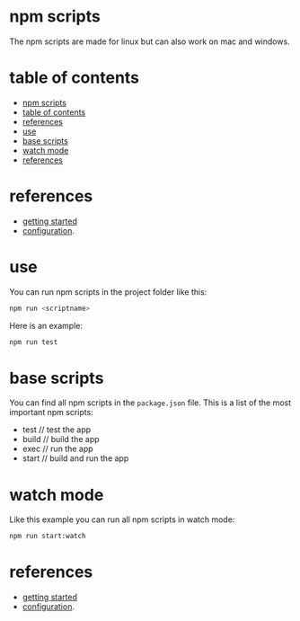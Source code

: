 # npm scripts
The npm scripts are made for linux but can also work on mac and windows.

# table of contents
- [npm scripts](#npm-scripts)
- [table of contents](#table-of-contents)
- [references](#references)
- [use](#use)
- [base scripts](#base-scripts)
- [watch mode](#watch-mode)
- [references](#references-1)

# references
 - [getting started](https://github.com/majo418/cprox/blob/main/README.md#gettings-started)
 - [configuration](https://github.com/majo418/cprox/blob/main/docs/config.md).

# use
You can run npm scripts in the project folder like this:
```sh
npm run <scriptname>
```
Here is an example:
```sh
npm run test
```

# base scripts
You can find all npm scripts in the `package.json` file.
This is a list of the most important npm scripts:
 - test // test the app
 - build // build the app
 - exec // run the app
 - start // build and run the app

# watch mode
Like this example you can run all npm scripts in watch mode:
```sh
npm run start:watch
```

# references
 - [getting started](https://github.com/majo418/cprox/blob/main/README.md#gettings-started)
 - [configuration](https://github.com/majo418/cprox/blob/main/docs/config.md).